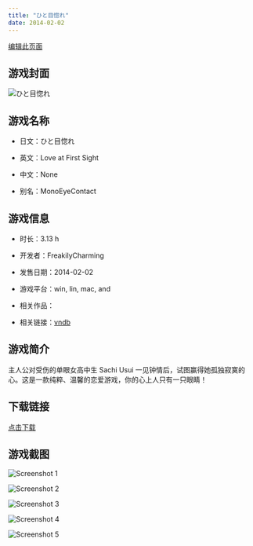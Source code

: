 ```yaml
---
title: "ひと目惚れ"
date: 2014-02-02
---
```

[编辑此页面](https://github.com/ACG-3/ADV3-source/blob/main/source/_posts/games/%E3%81%B2%E3%81%A8%E7%9B%AE%E6%83%9A%E3%82%8C.md)

## 游戏封面

![ひと目惚れ](https://pan.timero.xyz/onedrive/img_lib_001/%E3%81%B2%E3%81%A8%E7%9B%AE%E6%83%9A%E3%82%8C_cover.avif)


## 游戏名称

- 日文：ひと目惚れ
- 英文：Love at First Sight
- 中文：None

- 别名：MonoEyeContact


## 游戏信息

- 时长：3.13 h
- 开发者：FreakilyCharming
- 发售日期：2014-02-02
- 游戏平台：win, lin, mac, and
- 相关作品：

- 相关链接：[vndb](https://vndb.org/v16717)


## 游戏简介

主人公对受伤的单眼女高中生 Sachi Usui 一见钟情后，试图赢得她孤独寂寞的心。这是一款纯粹、温馨的恋爱游戏，你的心上人只有一只眼睛！




## 下载链接

[点击下载](https://pan.timero.xyz/onedrive/adv_lib_001/%E3%81%B2%E3%81%A8%E7%9B%AE%E6%83%9A%E3%82%8C)


## 游戏截图


![Screenshot 1](https://pan.timero.xyz/onedrive/img_lib_001/%E3%81%B2%E3%81%A8%E7%9B%AE%E6%83%9A%E3%82%8C_Screenshot_1.avif)

![Screenshot 2](https://pan.timero.xyz/onedrive/img_lib_001/%E3%81%B2%E3%81%A8%E7%9B%AE%E6%83%9A%E3%82%8C_Screenshot_2.avif)

![Screenshot 3](https://pan.timero.xyz/onedrive/img_lib_001/%E3%81%B2%E3%81%A8%E7%9B%AE%E6%83%9A%E3%82%8C_Screenshot_3.avif)

![Screenshot 4](https://pan.timero.xyz/onedrive/img_lib_001/%E3%81%B2%E3%81%A8%E7%9B%AE%E6%83%9A%E3%82%8C_Screenshot_4.avif)

![Screenshot 5](https://pan.timero.xyz/onedrive/img_lib_001/%E3%81%B2%E3%81%A8%E7%9B%AE%E6%83%9A%E3%82%8C_Screenshot_5.avif)

